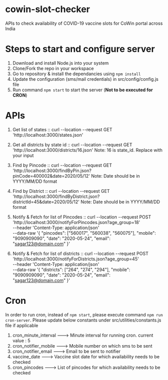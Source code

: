 # cowin-slot-checker
APIs to check availability of COVID-19 vaccine slots for CoWin portal across India

# Steps to start and configure server
1. Download and install Node.js into your system
2. Clone/Fork the repo in your workspace
3. Go to repository & install the dependancies using `npm install`
4. Update the configuration (sms/mail credentials) in src/config/config.js file
5. Run command `npm start` to start the server (<b>Not to be executed for CRON</b>)

# APIs
1. Get list of states :: 
curl --location --request GET 'http://localhost:3000/states.json'

2. Get all districts by state id :: 
curl --location --request GET 'http://localhost:3000/districts/16.json'
Note: 16 is state_id. Replace with your input

3. Find by Pincode :: 
curl --location --request GET 'http://localhost:3000/findByPin.json?pinCode=400002&date=2020/05/12'
Note: Date should be in YYYY/MM/DD format

4. Find by District :: 
curl --location --request GET 'http://localhost:3000/findByDistrict.json?districtId=45&date=2020/05/12'
Note: Date should be in YYYY/MM/DD format

5. Notify & Fetch for list of Pincodes :: 
curl --location --request POST 'http://localhost:3000/notifyForPincodes.json?age_group=18' \
--header 'Content-Type: application/json' \
--data-raw '{
    "pincodes": ["560017", "560038", "560075"],
    "mobile": "9090909090",
    "date": "2020-05-24",
    "email": "sagar123@domain.com"
}'

6. Notify & Fetch for list of districts :: 
curl --location --request POST 'http://localhost:3000/notifyForDistricts.json?age_group=45' \
--header 'Content-Type: application/json' \
--data-raw '{
    "districts": ["264", "274", "294"],
    "mobile": "9090909090",
    "date": "2020-05-24",
    "email": "sagar123@domain.com"
}'

# Cron
In order to run cron, instead of `npm start`, please execute command `npm run cron-server`.
Please update below constants under src/utilities/constants.js file if applicable
1. cron_minute_interval  ---> Minute interval for running cron. current value : 5
2. cron_notifier_mobile  ---> Mobile number on which sms to be sent
3. cron_notifier_email   ---> Email to be sent to notifier
4. vaccine_date          ---> Vaccine slot date for which availability needs to be checked
5. cron_pincodes         ---> List of pincodes for which availability needs to be checked
